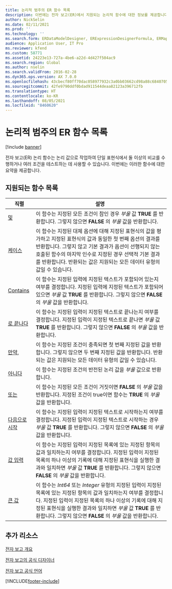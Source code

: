 ```yaml
---
title: 논리적 범주의 ER 함수 목록
description: 이번에는 전자 보고(ER)에서 지원되는 논리적 함수에 대한 정보를 제공합니다.
author: NickSelin
ms.date: 02/11/2021
ms.prod: ''
ms.technology: ''
ms.search.form: ERDataModelDesigner, ERExpressionDesignerFormula, ERMappedFormatDesigner, ERModelMappingDesigner
audience: Application User, IT Pro
ms.reviewer: kfend
ms.custom: 58771
ms.assetid: 24223e13-727a-4be6-a22d-4d427f504ac9
ms.search.region: Global
ms.author: nselin
ms.search.validFrom: 2016-02-28
ms.dyn365.ops.version: AX 7.0.0
ms.openlocfilehash: 43cbecf80ff70dac058977932c3a0bb03662cd98a88c68407051bdc584609d84
ms.sourcegitcommit: 42fe9790ddf0bdad911544deaa82123a396712fb
ms.translationtype: HT
ms.contentlocale: ko-KR
ms.lasthandoff: 08/05/2021
ms.locfileid: "8460620"
---
```

# <a name="list-of-er-functions-in-the-logical-category"></a>논리적 범주의 ER 함수 목록

[!include [banner](../includes/banner.md)]

전자 보고(ER) 논리 함수는 논리 값으로 작업하여 단일 표현식에서 둘 이상의 비교를 수행하거나 여러 조건을 테스트하는 데 사용할 수 있습니다. 이번에는 이러한 함수에 대한 요약을 제공합니다.

## <a name="list-of-supported-functions"></a>지원되는 함수 목록

| 직렬 | 설명 |
|----------|-------------|
| [및](er-functions-logical-and.md)                       | 이 함수는 지정된 모든 조건이 참인 경우 *부울* 값 **TRUE** 를 반환합니다. 그렇지 않으면 **FALSE** 의 *부울* 값을 반환합니다. |
| [케이스](er-functions-logical-case.md)                     | 이 함수는 지정된 대체 옵션에 대해 지정된 표현식의 값을 평가하고 지정된 표현식의 값과 동일한 첫 번째 옵션의 결과를 반환합니다. 그렇지 않고 기본 결과가 옵션이 선행되지 않는 호출된 함수의 마지막 인수로 지정된 경우 선택적 기본 결과를 반환합니다. 반환되는 값은 지원되는 모든 데이터 유형의 값일 수 있습니다. |
| [Contains](er-functions-logical-contains.md)             | 이 함수는 지정된 입력에 지정된 텍스트가 포함되어 있는지 여부를 결정합니다. 지정된 입력에 지정된 텍스트가 포함되어 있으면 *부울* 값 **TRUE** 를 반환합니다. 그렇지 않으면 **FALSE** 의 *부울* 값을 반환합니다. |
| [로 끝나다](er-functions-logical-endswith.md)             | 이 함수는 지정된 입력이 지정된 텍스트로 끝나는지 여부를 결정합니다. 지정된 입력이 지정된 텍스트로 끝나면 *부울* 값 **TRUE** 를 반환합니다. 그렇지 않으면 **FALSE** 의 *부울* 값을 반환합니다. |
| [만약,](er-functions-logical-if.md)                         | 이 함수는 지정된 조건이 충족되면 첫 번째 지정된 값을 반환합니다. 그렇지 않으면 두 번째 지정된 값을 반환합니다. 반환되는 값은 지원되는 모든 데이터 유형의 값일 수 있습니다. |
| [아니다](er-functions-logical-not.md)                       | 이 함수는 지정된 조건의 반전된 논리 값을 *부울* 값으로 반환합니다. |
| [또는](er-functions-logical-or.md)                         | 이 함수는 지정된 모든 조건이 거짓이면 **FALSE** 의 *부울* 값을 반환합니다. 지정된 조건이 true이면 함수는 **TRUE** 의 *부울* 값을 반환합니다. |
| [다음으로 시작](er-functions-logical-startswith.md)         | 이 함수는 지정된 입력이 지정된 텍스트로 시작하는지 여부를 결정합니다. 지정된 입력이 지정된 텍스트로 시작하는 경우 *부울* 값 **TRUE** 를 반환합니다. 그렇지 않으면 **FALSE** 의 *부울* 값을 반환합니다. |
| [값 입력](er-functions-logical-valuein.md)               | 이 함수는 지정된 입력이 지정된 목록에 있는 지정된 항목의 값과 일치하는지 여부를 결정합니다. 지정된 입력이 지정된 목록의 하나 이상의 기록에 대해 지정된 표현식을 실행한 결과와 일치하면 *부울* 값 **TRUE** 를 반환합니다. 그렇지 않으면 **FALSE** 의 *부울* 값을 반환합니다. |
| [큰 값](er-functions-logical-valueinlarge.md)     | 이 함수는 *Int64* 또는 *Integer* 유형의 지정된 입력이 지정된 목록에 있는 지정된 항목의 값과 일치하는지 여부를 결정합니다. 지정된 입력이 지정된 목록의 하나 이상의 기록에 대해 지정된 표현식을 실행한 결과와 일치하면 *부울* 값 **TRUE** 를 반환합니다. 그렇지 않으면 **FALSE** 의 *부울* 값을 반환합니다. |


## <a name="additional-resources"></a>추가 리소스

[전자 보고 개요](general-electronic-reporting.md)

[전자 보고의 공식 디자이너](general-electronic-reporting-formula-designer.md)

[전자 보고 공식 언어](er-formula-language.md)


[!INCLUDE[footer-include](../../../includes/footer-banner.md)]